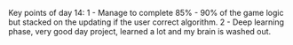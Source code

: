 Key points of day 14:
1 - Manage to complete 85% - 90% of the game logic but stacked on the updating if the user correct algorithm.
2 - Deep learning phase, very good day project, learned a lot and my brain is washed out.